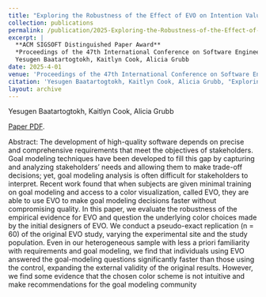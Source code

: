```yaml
---
title: "Exploring the Robustness of the Effect of EVO on Intention Valuation through Replication"
collection: publications
permalink: /publication/2025-Exploring-the-Robustness-of-the-Effect-of-EVO-on-Intention-Valuation-through-Replication
excerpt: |
  **ACM SIGSOFT Distinguished Paper Award**  
  *Proceedings of the 47th International Conference on Software Engineering (ICSE), 2025*  
  Yesugen Baatartogtokh, Kaitlyn Cook, Alicia Grubb
date: 2025-4-01
venue: 'Proceedings of the 47th International Conference on Software Engineering (ICSE 2025)'
citation: 'Yesugen Baatartogtokh, Kaitlyn Cook, Alicia Grubb, "Exploring the Robustness of the Effect of EVO on Intention Valuation through Replication." Proceedings of the 47th International Conference on Software Engineering (ICSE), 2025.'
layout: archive
---
```

Yesugen Baatartogtokh, Kaitlyn Cook, Alicia Grubb

[Paper PDF](https://yesugenb.github.io/icse25-paper.pdf).

Abstract: The development of high-quality software depends on precise and comprehensive requirements that meet the objectives of stakeholders. Goal modeling techniques have been developed to fill this gap by capturing and analyzing stakeholders’ needs and allowing them to make trade-off decisions; yet, goal modeling analysis is often difficult for stakeholders to interpret. Recent work found that when subjects are given minimal training on goal modeling and access to a color visualization, called EVO, they are able to use EVO to make goal modeling decisions faster without compromising quality. In this paper, we evaluate the robustness of the empirical evidence for EVO and question the underlying color choices made by the initial designers of EVO. We conduct a pseudo-exact replication (n = 60) of the original EVO study, varying the experimental site and the study population. Even in our heterogeneous sample with less a priori familiarity with requirements and goal modeling, we find that individuals using EVO answered the goal-modeling questions significantly faster than those using the control, expanding the external validity of the original results. However, we find some evidence that the chosen color scheme is not intuitive and make recommendations for the goal modeling community
